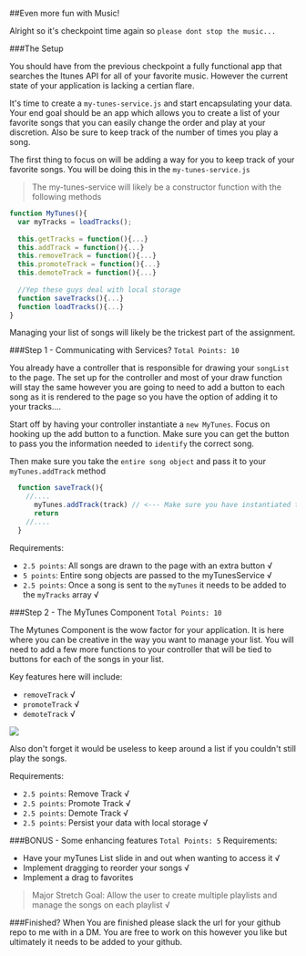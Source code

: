 ##Even more fun with Music!

Alright so it's checkpoint time again so `please dont stop the music...`

###The Setup

You should have from the previous checkpoint a fully functional app that searches the Itunes API for all of your favorite music. However the current state of your application is lacking a certian flare.

It's time to create a `my-tunes-service.js` and start encapsulating your data. Your end goal should be an app which allows you to create a list of your favorite songs that you can easily change the order and play at your discretion. Also be sure to keep track of the number of times you play a song.

The first thing to focus on will be adding a way for you to keep track of your favorite songs. You will be doing this in the `my-tunes-service.js`

> The my-tunes-service will likely be a constructor function with the following methods 

```javascript
function MyTunes(){
  var myTracks = loadTracks();
  
  this.getTracks = function(){...}
  this.addTrack = function(){...}
  this.removeTrack = function(){...}
  this.promoteTrack = function(){...}
  this.demoteTrack = function(){...}
  
  //Yep these guys deal with local storage
  function saveTracks(){...}
  function loadTracks(){...}
}
```
Managing your list of songs will likely be the trickest part of the assignment. 

###Step 1 -  Communicating with Services? `Total Points: 10`

You already have a controller that is responsible for drawing your `songList` to the page. The set up for the controller and most of your draw function will stay the same however you are going to need to add a button to each song as it is rendered to the page so you have the option of adding it to your tracks....

Start off by having your controller instantiate a `new MyTunes`. Focus on hooking up the add button to a function. Make sure you can get the button to pass you the information needed to `identify` the correct song.

Then make sure you take the `entire song object` and pass it to your `myTunes.addTrack` method

```javascript
  function saveTrack(){
    //....
      myTunes.addTrack(track) // <--- Make sure you have instantiated the MyTunesService
      return
    //....
  }
```

Requirements:
- `2.5 points`: All songs are drawn to the page with an extra button √
- `5 points`: Entire song objects are passed to the myTunesService √
- `2.5 points`: Once a song is sent to the `myTunes` it needs to be added to the `myTracks` array √

###Step 2 - The MyTunes Component `Total Points: 10`

The Mytunes Component is the wow factor for your application. It is here where you can be creative in the way you want to manage your list. You will need to add a few more functions to your controller that will be tied to buttons for each of the songs in your list. 

Key features here will include:
- `removeTrack` √
- `promoteTrack` √
- `demoteTrack` √

<div>
  <img src="https://bcw.blob.core.windows.net/public/img/mytunes2.jpg" />
</div>

Also don't forget it would be useless to keep around a list if you couldn't still play the songs.

Requirements:
- `2.5 points`: Remove Track √
- `2.5 points`: Promote Track √
- `2.5 points`: Demote Track √
- `2.5 points`: Persist your data with local storage √


###BONUS - Some enhancing features `Total Points: 5`
Requirements: 
- Have your myTunes List slide in and out when wanting to access it √
- Implement dragging to reorder your songs √
- Implement a drag to favorites


> Major Stretch Goal: Allow the user to create multiple playlists and manage the songs on each playlist √

###Finished?
When You are finished please slack the url for your github repo to me with in a DM. You are free to work on this however you like but ultimately it needs to be added to your github.